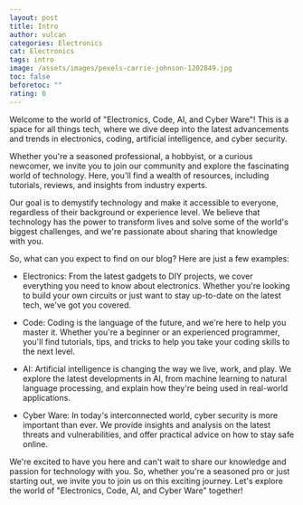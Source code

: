 ```yaml
---
layout: post
title: Intro
author: vulcan
categories: Electronics
cat: Electronics
tags: intro
image: /assets/images/pexels-carrie-johnson-1202849.jpg
toc: false
beforetoc: ""
rating: 0
---
```

Welcome to the world of "Electronics, Code, AI, and Cyber Ware"! This is a space for all things tech, where we dive deep into the latest advancements and trends in electronics, coding, artificial intelligence, and cyber security.

<!--more-->

Whether you're a seasoned professional, a hobbyist, or a curious newcomer, we invite you to join our community and explore the fascinating world of technology. Here, you'll find a wealth of resources, including tutorials, reviews, and insights from industry experts.



Our goal is to demystify technology and make it accessible to everyone, regardless of their background or experience level. We believe that technology has the power to transform lives and solve some of the world's biggest challenges, and we're passionate about sharing that knowledge with you.



So, what can you expect to find on our blog? Here are just a few examples:



* Electronics: From the latest gadgets to DIY projects, we cover everything you need to know about electronics. Whether you're looking to build your own circuits or just want to stay up-to-date on the latest tech, we've got you covered.

* Code: Coding is the language of the future, and we're here to help you master it. Whether you're a beginner or an experienced programmer, you'll find tutorials, tips, and tricks to help you take your coding skills to the next level.

* AI: Artificial intelligence is changing the way we live, work, and play. We explore the latest developments in AI, from machine learning to natural language processing, and explain how they're being used in real-world applications.

* Cyber Ware: In today's interconnected world, cyber security is more important than ever. We provide insights and analysis on the latest threats and vulnerabilities, and offer practical advice on how to stay safe online.



We're excited to have you here and can't wait to share our knowledge and passion for technology with you. So, whether you're a seasoned pro or just starting out, we invite you to join us on this exciting journey. Let's explore the world of "Electronics, Code, AI, and Cyber Ware" together!
